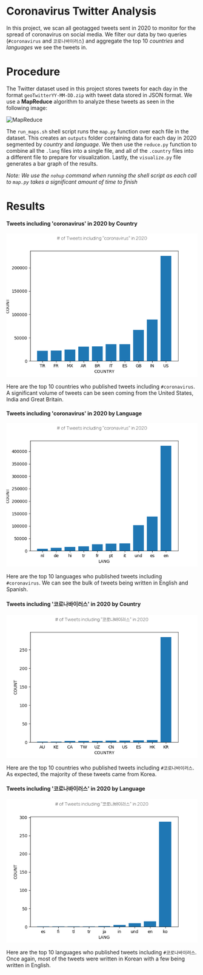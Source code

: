 # Coronavirus Twitter Analysis

In this project, we scan all geotagged tweets sent in 2020 to monitor for the spread of coronavirus on social media. We filter our data by two queries (`#coronavirus` and `코로나바이러스`) and aggregate the top 10 _countries_ and _languages_ we see the tweets in.

# Procedure

The Twitter dataset used in this project stores tweets for each day in the format `geoTwitterYY-MM-DD.zip` with tweet data stored in JSON format. We use a **MapReduce** algorithm to analyze these tweets as seen in the following image:

![MapReduce](mapreduce.png)

The `run_maps.sh` shell script runs the `map.py` function over each file in the dataset. This creates an `outputs` folder containing data for each day in 2020 segmented by _country_ and _language_. We then use the `reduce.py` function to combine all the `.lang` files into a single file, and all of the `.country` files into a different file to prepare for visualization. Lastly, the `visualize.py` file generates a bar graph of the results.

_Note: We use the `nohup` command when running the shell script as each call to `map.py` takes a significant amount of time to finish_

# Results

#### Tweets including 'coronavirus' in 2020 by Country
![results1](charts/coronavirus_tweets_by_country.png)

Here are the top 10 countries who published tweets including `#coronavirus`. A significant volume of tweets can be seen coming from the United States, India and Great Britain.

#### Tweets including 'coronavirus' in 2020 by Language
![results1](charts/coronavirus_tweets_by_lang.png)

Here are the top 10 languages who published tweets including `#coronavirus`. We can see the bulk of tweets being written in English and Spanish.

#### Tweets including '코로나바이러스' in 2020 by Country
![results1](charts/코로나바이러스_tweets_by_country.png)

Here are the top 10 countries who published tweets including `#코로나바이러스`. As expected, the majority of these tweets came from Korea. 

#### Tweets including '코로나바이러스' in 2020 by Language
![results1](charts/코로나바이러스_tweets_by_lang.png)

Here are the top 10 languages who published tweets including `#코로나바이러스`. Once again, most of the tweets were written in Korean with a few being written in English.
